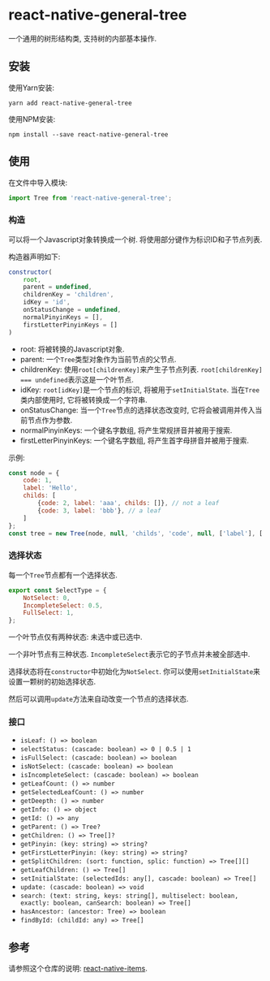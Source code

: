 # react-native-general-tree

一个通用的树形结构类, 支持树的内部基本操作.

## 安装

使用Yarn安装:

```shell
yarn add react-native-general-tree
```

使用NPM安装:

```shell
npm install --save react-native-general-tree
```

## 使用

在文件中导入模块:

```javascript
import Tree from 'react-native-general-tree';
```

### 构造

可以将一个Javascript对象转换成一个树. 将使用部分键作为标识ID和子节点列表.

构造器声明如下:

```javascript
constructor(
    root,
    parent = undefined,
    childrenKey = 'children',
    idKey = 'id',
    onStatusChange = undefined,
    normalPinyinKeys = [],
    firstLetterPinyinKeys = []
)
```

* root: 将被转换的Javascript对象.
* parent: 一个`Tree`类型对象作为当前节点的父节点.
* childrenKey: 使用`root[childrenKey]`来产生子节点列表. `root[childrenKey] === undefined`表示这是一个叶节点.
* idKey: `root[idKey]`是一个节点的标识, 将被用于`setInitialState`. 当在`Tree`类内部使用时, 它将被转换成一个字符串.
* onStatusChange: 当一个`Tree`节点的选择状态改变时, 它将会被调用并传入当前节点作为参数.
* normalPinyinKeys: 一个键名字数组, 将产生常规拼音并被用于搜索.
* firstLetterPinyinKeys: 一个键名字数组, 将产生首字母拼音并被用于搜索.

示例:

```javascript
const node = {
    code: 1,
    label: 'Hello',
    childs: [
        {code: 2, label: 'aaa', childs: []}, // not a leaf
        {code: 3, label: 'bbb'}, // a leaf
    ]
};
const tree = new Tree(node, null, 'childs', 'code', null, ['label'], ['label']);
```

### 选择状态

每一个`Tree`节点都有一个选择状态.

```javascript
export const SelectType = {
    NotSelect: 0,
    IncompleteSelect: 0.5,
    FullSelect: 1,
};
```

一个叶节点仅有两种状态: 未选中或已选中.

一个非叶节点有三种状态. `IncompleteSelect`表示它的子节点并未被全部选中.

选择状态将在`constructor`中初始化为`NotSelect`. 你可以使用`setInitialState`来设置一颗树的初始选择状态.

然后可以调用`update`方法来自动改变一个节点的选择状态.

### 接口

* `isLeaf: () => boolean`
* `selectStatus: (cascade: boolean) => 0 | 0.5 | 1`
* `isFullSelect: (cascade: boolean) => boolean`
* `isNotSelect: (cascade: boolean) => boolean`
* `isIncompleteSelect: (cascade: boolean) => boolean`
* `getLeafCount: () => number`
* `getSelectedLeafCount: () => number`
* `getDeepth: () => number`
* `getInfo: () => object`
* `getId: () => any`
* `getParent: () => Tree?`
* `getChildren: () => Tree[]?`
* `getPinyin: (key: string) => string?`
* `getFirstLetterPinyin: (key: string) => string?`
* `getSplitChildren: (sort: function, splic: function) => Tree[][]`
* `getLeafChildren: () => Tree[]`
* `setInitialState: (selectedIds: any[], cascade: boolean) => Tree[]`
* `update: (cascade: boolean) => void`
* `search: (text: string, keys: string[], multiselect: boolean, exactly: boolean, canSearch: boolean) => Tree[]`
* `hasAncestor: (ancestor: Tree) => boolean`
* `findById: (childId: any) => Tree[]`

## 参考

请参照这个仓库的说明: [react-native-items](https://github.com/gaoxiaosong/react-native-items/blob/master/README-zh_CN.md).